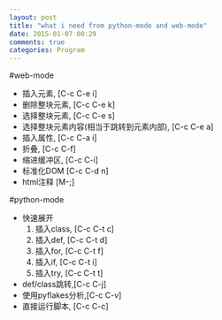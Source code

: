 ```yaml
---
layout: post
title: "what i need from python-mode and web-mode"
date: 2015-01-07 00:29
comments: true
categories: Program
---
```


#web-mode

* 插入元素, [C-c C-e i]
* 删除整块元素, [C-c C-e k]
* 选择整块元素, [C-c C-e s]
* 选择整块元素内容(相当于跳转到元素内部), [C-c C-e a]
* 插入属性, [C-c C-a i]
* 折叠, [C-c C-f]
* 缩进缓冲区, [C-c C-i]
* 标准化DOM [C-c C-d n]
* html注释 [M-;]


#python-mode

* 快速展开
  1. 插入class, [C-c C-t c]
  2. 插入def, [C-c C-t d]
  3. 插入for, [C-c C-t f]
  4. 插入if, [C-c C-t i]
  5. 插入try, [C-c C-t t]
* def/class跳转,[C-c C-j]
* 使用pyflakes分析,[C-c C-v]
* 直接运行脚本, [C-c C-c]
